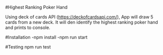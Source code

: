 #Highest Ranking Poker Hand

Using deck of cards API (https://deckofcardsapi.com/), App will draw 5 cards from a new deck.  It will den identify the highest ranking poker hand and prints to console. 

#Installation
-npm install
-npm run start

#Testing
npm run test

